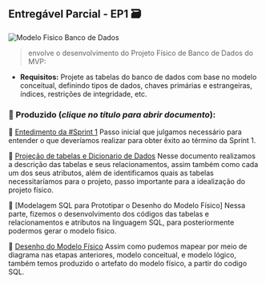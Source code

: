 ## Entregável Parcial - EP1 🗃️

![Modelo Fisico Banco de Dados](https://drive.google.com/file/d/11qBRx2cu3q9tmHbK2VmzrD5UCDvSrtV4/view?usp=sharing)

> envolve o desenvolvimento do Projeto Físico de Banco de Dados do MVP:

 -  **Requisitos:** Projete as tabelas do banco de dados com base no modelo conceitual, definindo tipos de dados, chaves primárias e estrangeiras, índices, restrições de integridade, etc.
 
 ### 📂 Produzido (*clique no título para abrir documento*): 

👣 [Entedimento da #Sprint 1](https://docs.google.com/document/d/1WD88m6wrEMMfo1sy6NO4tBrnCrWBIqSFBo3LDU8v-ZA/edit?usp=sharing)
Passo inicial que julgamos necessário para entender o que deveríamos realizar para obter êxito ao término da Sprint 1.

👣 [Projeção de tabelas e Dicionario de Dados](https://docs.google.com/spreadsheets/d/1F-rJvux_QpnvMES-bDsMlsdTmD8K8TpkaMf-XrgEkYc/edit?usp=sharing)
Nesse documento realizamos a descrição das tabelas e seus relacionamentos, assim também como cada um dos seus atributos, além de identificamos quais as tabelas necessitaríamos para o projeto, passo importante para a idealização do projeto físico.

👣 [Modelagem SQL para Prototipar o Desenho do Modelo Físico] 
Nessa parte, fizemos o desenvolvimento dos códigos das tabelas e relacionamentos e atributos na linguagem SQL, para posteriormente podermos gerar o modelo fisico.

👣 [Desenho do Modelo Físico](https://drive.google.com/file/d/1EdGO14tPNqW_HGz8hXRLahLlcCb2M7TF/view)
Assim como pudemos mapear por meio de diagrama nas etapas anteriores, modelo conceitual, e modelo lógico, também temos produzido o artefato do modelo físico, a partir do codigo SQL.



